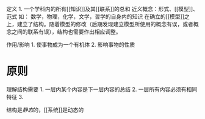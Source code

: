 定义
	1. 一个学科内的所有[[知识]]及其[[联系]]的总和
近义概念：形式、[[模型]]、范式
如：
	数学，物理，化学，文学，哲学的自身内的知识
在确立的[[模型]]之上，建立了结构。随着模型的修改（后期发现建立模型所使用的概念有误，或者概念之间的联系有误），结构也需要作出相应调整。

作用/影响
	1. 使事物成为一个有机体
	2. 影响事物的性质

# 原则
理解结构需要
	1. 一层内某个内容是下一层内容的总结
	2. 一层所有内容必须有相同特征
	3. 


结构是*静态*的，[[系统]]是动态的